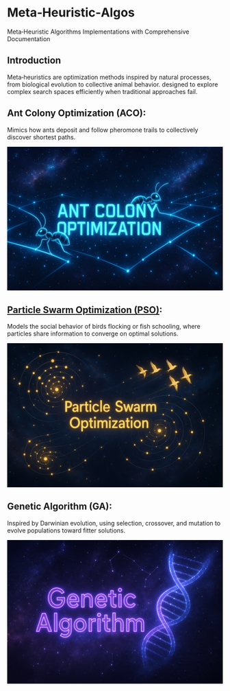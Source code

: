 # Meta‑Heuristic‑Algos

Meta‑Heuristic Algorithms Implementations with Comprehensive Documentation

  

## Introduction

Meta‑heuristics are optimization methods inspired by natural processes, from biological evolution to collective animal behavior. designed to explore complex search spaces efficiently when traditional approaches fail.

## Ant Colony Optimization (ACO):
Mimics how ants deposit and follow pheromone trails to collectively discover shortest paths.

![](assets/aco.jpg)

## [Particle Swarm Optimization (PSO)](https://github.com/CS-Astronaut/Meta-Heuristic-Algos/tree/main/Particle%20Swarm%20Optimization):
Models the social behavior of birds flocking or fish schooling, where particles share information to converge on optimal solutions.

![](assets/pso.jpg)


## Genetic Algorithm (GA):
Inspired by Darwinian evolution, using selection, crossover, and mutation to evolve populations toward fitter solutions.

![](assets/ga.jpg)

